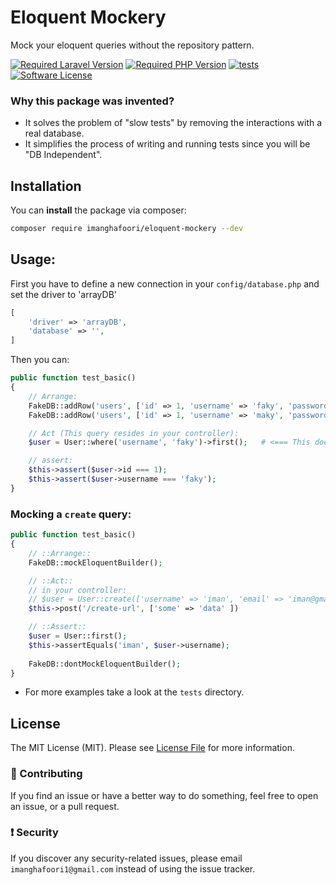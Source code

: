 # Eloquent Mockery

Mock your eloquent queries without the repository pattern.


[![Required Laravel Version][ico-laravel]][link-packagist]
<a href="https://packagist.org/packages/imanghafoori/eloquent-mockery" rel="nofollow"><img src="https://camo.githubusercontent.com/ff110760ba1d6de9119c4599aee70aa0d65137c1a8fcffe539912f723da66b9d/68747470733a2f2f696d672e736869656c64732e696f2f7061636b61676973742f7068702d762f696d616e676861666f6f72692f6c61726176656c2d6d6963726f73636f70653f636f6c6f723d253233383839324246267374796c653d666c61742d737175617265266c6f676f3d706870" alt="Required PHP Version" data-canonical-src="https://img.shields.io/packagist/php-v/imanghafoori/eloquent-mockery?color=%238892BF&amp;style=flat-square&amp;logo=php" style="max-width: 100%;"></a>
[![tests](https://github.com/imanghafoori1/eloquent-mockery/actions/workflows/tests.yml/badge.svg?branch=main)](https://github.com/imanghafoori1/eloquent-mockery/actions/workflows/tests.yml)
<a href="https://github.com/imanghafoori1/eloquent-mockery/blob/main/LICENSE"><img src="https://camo.githubusercontent.com/d885b3999bb863974fb67118174bb0402d089a89/68747470733a2f2f696d672e736869656c64732e696f2f62616467652f6c6963656e73652d4d49542d626c75652e7376673f7374796c653d726f756e642d737175617265" alt="Software License" data-canonical-src="https://img.shields.io/badge/license-MIT-blue.svg?style=round-square" style="max-width:100%;"></a>

### Why this package was invented?
- It solves the problem of "slow tests" by removing the interactions with a real database.
- It simplifies the process of writing and running tests since you will be "DB Independent".

## Installation
You can **install** the package via composer:
```bash
composer require imanghafoori/eloquent-mockery --dev
```

## Usage:
First you have to define a new connection in your `config/database.php` and set the driver to 'arrayDB'
```php
[
    'driver' => 'arrayDB',
    'database' => '',
]
```

Then you can:

```php
public function test_basic()
{
    // Arrange:
    FakeDB::addRow('users', ['id' => 1, 'username' => 'faky', 'password' => '...']);
    FakeDB::addRow('users', ['id' => 1, 'username' => 'maky', 'password' => '...']]);

    // Act (This query resides in your controller):
    $user = User::where('username', 'faky')->first();   # <=== This does NOT connect to DB.

    // assert:
    $this->assert($user->id === 1);
    $this->assert($user->username === 'faky');
}
```


### Mocking a `create` query:
```php
public function test_basic()
{
    // ::Arrange::
    FakeDB::mockEloquentBuilder();

    // ::Act::
    // in your controller:
    // $user = User::create(['username' => 'iman', 'email' => 'iman@gmail.com']);   # <=== This does NOT connect to DB.
    $this->post('/create-url', ['some' => 'data' ])

    // ::Assert::
    $user = User::first();
    $this->assertEquals('iman', $user->username);
    
    FakeDB::dontMockEloquentBuilder();
}
```

- For more examples take a look at the `tests` directory.

<a name="license"></a>
## License

The MIT License (MIT). Please see [License File](LICENSE.md) for more information.


<a name="contributing"></a>

### :raising_hand: Contributing
If you find an issue or have a better way to do something, feel free to open an issue, or a pull request.

<a name="security"></a>
### :exclamation: Security
If you discover any security-related issues, please email `imanghafoori1@gmail.com` instead of using the issue tracker.

[ico-laravel]: https://img.shields.io/badge/Laravel-%E2%89%A5%206.0-ff2d20?style=flat-square&logo=laravel
[ico-php]: https://img.shields.io/packagist/php-v/imanghafoori/eloquent-mockery?color=%238892BF&style=flat-square&logo=php
[link-packagist]: https://packagist.org/packages/imanghafoori/eloquent-mockery
